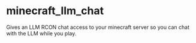 # minecraft_llm_chat
Gives an LLM RCON chat access to your minecraft server so you can chat with the LLM while you play.
